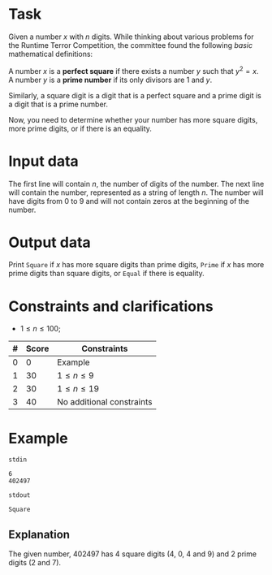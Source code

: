 
# Task

Given a number $x$ with $n$ digits. While thinking about various problems for the Runtime Terror Competition, the committee found the following _basic_ mathematical definitions:

A number $x$ is a **perfect square** if there exists a number $y$ such that $y^2 = x$. A number $y$ is a **prime number** if its only divisors are $1$ and $y$.

Similarly, a square digit is a digit that is a perfect square and a prime digit is a digit that is a prime number.

Now, you need to determine whether your number has more square digits, more prime digits, or if there is an equality.

# Input data

The first line will contain $n$, the number of digits of the number. The next line will contain the number, represented as a string of length $n$. The number will have digits from $0$ to $9$ and will not contain zeros at the beginning of the number.

# Output data

Print `Square` if $x$ has more square digits than prime digits, `Prime` if $x$ has more prime digits than square digits, or `Equal` if there is equality.

# Constraints and clarifications

* $1 \leq n \leq 100$;

|#|Score|Constraints|
|-|-|--------|
|0|0|Example|
|1|30|$1 \leq n \leq 9$|
|2|30|$1 \leq n \leq 19$|
|3|40|No additional constraints|

# Example

`stdin`
```
6
402497
```

`stdout`
```
Square
```

## Explanation

The given number, $402497$ has $4$ square digits ($4$, $0$, $4$ and $9$) and $2$ prime digits ($2$ and $7$).
